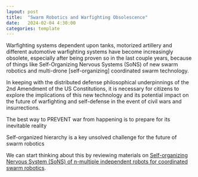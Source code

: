 ```yaml
---
layout: post
title:  "Swarm Robotics and Warfighting Obsolescence"
date:   2024-02-04 4:30:00
categories: template
---
```




Warfighting systems dependent upon tanks, motorized artillery and different automotive warfighting systems have become increasingly obsolete, especially after being proven so in the last couple years, because of things like Self-Organizing Nervous Systems (SoNS) of new swarm robotics and multi-drone [self-organizing] coordinated swarm technology.

In keeping with the distributed defense philosophical underpinnings of the 2nd Amendment of the US Constitutions, it is necessary for citizens to explore the implications of this new technology and its potential impact on the future of warfighting and self-defense in the event of civil wars and insurrections.

The best way to PREVENT war from happening is to prepare for its inevitable reality

Self-organized hierarchy is a key unsolved challenge for the future of swarm robotics

We can start thinking about this by reviewing materials on [Self-organizing Nervous System (SoNS) of n-multiple independent robots for coordinated swarm robotics](https://browse.arxiv.org/abs/2401.13103).
